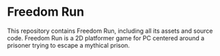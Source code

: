 # Freedom Run
 This repository contains Freedom Run, including all its assets and source code. Freedom Run is a 2D platformer game for PC centered around a prisoner trying to escape a mythical prison.
